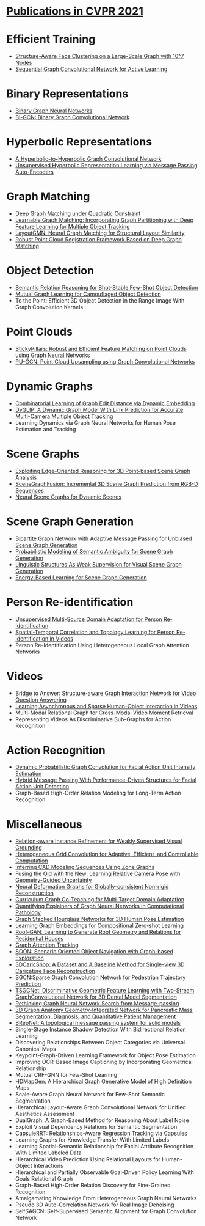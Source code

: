 # [Publications in CVPR 2021](http://cvpr2021.thecvf.com/node/142)



# Efficient Training
- [Structure-Aware Face Clustering on a Large-Scale Graph with 10^7 Nodes](https://github.com/naganandy/graph-based-deep-learning-literature/blob/master/conference-publications/folders/publications_cvpr21/starfc_cvpr21/README.md)
- [Sequential Graph Convolutional Network for Active Learning](https://github.com/naganandy/graph-based-deep-learning-literature/blob/master/conference-publications/folders/publications_cvpr21/seqgcn_cvpr21/README.md)



# Binary Representations
- [Binary Graph Neural Networks](https://github.com/naganandy/graph-based-deep-learning-literature/blob/master/conference-publications/folders/publications_cvpr21/binarygnn_cvpr21/README.md)
- [Bi-GCN: Binary Graph Convolutional Network](https://github.com/naganandy/graph-based-deep-learning-literature/blob/master/conference-publications/folders/publications_cvpr21/bigcn_cvpr21/README.md)



# Hyperbolic Representations
- [A Hyperbolic-to-Hyperbolic Graph Convolutional Network](https://github.com/naganandy/graph-based-deep-learning-literature/blob/master/conference-publications/folders/publications_cvpr21/h2hgcn_cvpr21/README.md)
- [Unsupervised Hyperbolic Representation Learning via Message Passing Auto-Encoders](https://github.com/naganandy/graph-based-deep-learning-literature/blob/master/conference-publications/folders/publications_cvpr21/hgcae_cvpr21/README.md)



# Graph Matching
- [Deep Graph Matching under Quadratic Constraint](https://github.com/naganandy/graph-based-deep-learning-literature/blob/master/conference-publications/folders/publications_cvpr21/qcdgm_cvpr21/README.md)
- [Learnable Graph Matching: Incorporating Graph Partitioning with Deep Feature Learning for Multiple Object Tracking](https://github.com/naganandy/graph-based-deep-learning-literature/blob/master/conference-publications/folders/publications_cvpr21/gmtracker_cvpr21/README.md)
- [LayoutGMN: Neural Graph Matching for Structural Layout Similarity](https://github.com/naganandy/graph-based-deep-learning-literature/blob/master/conference-publications/folders/publications_cvpr21/layoutgmn_cvpr21/README.md)
- [Robust Point Cloud Registration Framework Based on Deep Graph Matching](https://github.com/naganandy/graph-based-deep-learning-literature/blob/master/conference-publications/folders/publications_cvpr21/grm_cvpr21/README.md)



# Object Detection
- [Semantic Relation Reasoning for Shot-Stable Few-Shot Object Detection](https://github.com/naganandy/graph-based-deep-learning-literature/blob/master/conference-publications/folders/publications_cvpr21/srrfsd_cvpr21/README.md)
- [Mutual Graph Learning for Camouflaged Object Detection](https://github.com/naganandy/graph-based-deep-learning-literature/blob/master/conference-publications/folders/publications_cvpr21/mgl_cvpr21/README.md)
- To the Point: Efficient 3D Object Detection in the Range Image With Graph Convolution Kernels



# Point Clouds
- [StickyPillars: Robust and Efficient Feature Matching on Point Clouds using Graph Neural Networks](https://github.com/naganandy/graph-based-deep-learning-literature/blob/master/conference-publications/folders/publications_cvpr21/stickypillars_cvpr21/README.md)
- [PU-GCN: Point Cloud Upsampling using Graph Convolutional Networks](https://github.com/naganandy/graph-based-deep-learning-literature/blob/master/conference-publications/folders/publications_cvpr21/pugcn_cvpr21/README.md)



# Dynamic Graphs
- [Combinatorial Learning of Graph Edit Distance via Dynamic Embedding](https://github.com/naganandy/graph-based-deep-learning-literature/blob/master/conference-publications/folders/publications_cvpr21/ged_cvpr21/README.md)
- [DyGLIP: A Dynamic Graph Model With Link Prediction for Accurate Multi-Camera Multiple Object Tracking](https://github.com/naganandy/graph-based-deep-learning-literature/blob/master/conference-publications/folders/publications_cvpr21/dyglip_cvpr21/README.md)
- Learning Dynamics via Graph Neural Networks for Human Pose Estimation and Tracking



# Scene Graphs
- [Exploiting Edge-Oriented Reasoning for 3D Point-based Scene Graph Analysis](https://github.com/naganandy/graph-based-deep-learning-literature/blob/master/conference-publications/folders/publications_cvpr21/edgegcn_cvpr21/README.md)
- [SceneGraphFusion: Incremental 3D Scene Graph Prediction from RGB-D Sequences](https://github.com/naganandy/graph-based-deep-learning-literature/blob/master/conference-publications/folders/publications_cvpr21/scenegraphfusion_cvpr21/README.md)
- [Neural Scene Graphs for Dynamic Scenes](https://github.com/naganandy/graph-based-deep-learning-literature/blob/master/conference-publications/folders/publications_cvpr21/nsg_cvpr21/README.md)



# Scene Graph Generation
- [Bipartite Graph Network with Adaptive Message Passing for Unbiased Scene Graph Generation](https://github.com/naganandy/graph-based-deep-learning-literature/blob/master/conference-publications/folders/publications_cvpr21/bgnn_cvpr21/README.md)
- [Probabilistic Modeling of Semantic Ambiguity for Scene Graph Generation](https://github.com/naganandy/graph-based-deep-learning-literature/blob/master/conference-publications/folders/publications_cvpr21/rescagcn_cvpr21/README.md)
- [Linguistic Structures As Weak Supervision for Visual Scene Graph Generation](https://github.com/naganandy/graph-based-deep-learning-literature/blob/master/conference-publications/folders/publications_cvpr21/wssgg_cvpr21/README.md)
- [Energy-Based Learning for Scene Graph Generation](https://github.com/naganandy/graph-based-deep-learning-literature/blob/master/conference-publications/folders/publications_cvpr21/ebsg_cvpr21/README.md)



# Person Re-identification
- [Unsupervised Multi-Source Domain Adaptation for Person Re-Identification](https://github.com/naganandy/graph-based-deep-learning-literature/blob/master/conference-publications/folders/publications_cvpr21/mdif_cvpr21/README.md)
- [Spatial-Temporal Correlation and Topology Learning for Person Re-Identification in Videos](https://github.com/naganandy/graph-based-deep-learning-literature/blob/master/conference-publications/folders/publications_cvpr21/ctl_cvpr21/README.md)
- Person Re-Identification Using Heterogeneous Local Graph Attention Networks



# Videos
- [Bridge to Answer: Structure-aware Graph Interaction Network for Video Question Answering](https://github.com/naganandy/graph-based-deep-learning-literature/blob/master/conference-publications/folders/publications_cvpr21/b2a_cvpr21/README.md)
- [Learning Asynchronous and Sparse Human-Object Interaction in Videos](https://github.com/naganandy/graph-based-deep-learning-literature/blob/master/conference-publications/folders/publications_cvpr21/assign_cvpr21/README.md)
- Multi-Modal Relational Graph for Cross-Modal Video Moment Retrieval
- Representing Videos As Discriminative Sub-Graphs for Action Recognition



# Action Recognition
- [Dynamic Probabilistic Graph Convolution for Facial Action Unit Intensity Estimation](https://github.com/naganandy/graph-based-deep-learning-literature/blob/master/conference-publications/folders/publications_cvpr21/dpg_cvpr21/README.md)
- [Hybrid Message Passing With Performance-Driven Structures for Facial Action Unit Detection](https://github.com/naganandy/graph-based-deep-learning-literature/blob/master/conference-publications/folders/publications_cvpr21/hmp_cvpr21/README.md)
- Graph-Based High-Order Relation Modeling for Long-Term Action Recognition



# Miscellaneous
- [Relation-aware Instance Refinement for Weakly Supervised Visual Grounding](https://github.com/naganandy/graph-based-deep-learning-literature/blob/master/conference-publications/folders/publications_cvpr21/vogn_cvpr21/README.md)
- [Heterogeneous Grid Convolution for Adaptive, Efficient, and Controllable Computation](https://github.com/naganandy/graph-based-deep-learning-literature/blob/master/conference-publications/folders/publications_cvpr21/hgcnn_cvpr21/README.md)
- [Inferring CAD Modeling Sequences Using Zone Graphs](https://github.com/naganandy/graph-based-deep-learning-literature/blob/master/conference-publications/folders/publications_cvpr21/zonegraph_cvpr21/README.md)
- [Fusing the Old with the New: Learning Relative Camera Pose with Geometry-Guided Uncertainty](https://github.com/naganandy/graph-based-deep-learning-literature/blob/master/conference-publications/folders/publications_cvpr21/uafusion_cvpr21/README.md)
- [Neural Deformation Graphs for Globally-consistent Non-rigid Reconstruction](https://github.com/naganandy/graph-based-deep-learning-literature/blob/master/conference-publications/folders/publications_cvpr21/ndf_cvpr21/README.md)
- [Curriculum Graph Co-Teaching for Multi-Target Domain Adaptation](https://github.com/naganandy/graph-based-deep-learning-literature/blob/master/conference-publications/folders/publications_cvpr21/cgct_cvpr21/README.md)
- [Quantifying Explainers of Graph Neural Networks in Computational Pathology](https://github.com/naganandy/graph-based-deep-learning-literature/blob/master/conference-publications/folders/publications_cvpr21/qegnn_cvpr21/README.md)
- [Graph Stacked Hourglass Networks for 3D Human Pose Estimation](https://github.com/naganandy/graph-based-deep-learning-literature/blob/master/conference-publications/folders/publications_cvpr21/graphsh_cvpr21/README.md)
- [Learning Graph Embeddings for Compositional Zero-shot Learning](https://github.com/naganandy/graph-based-deep-learning-literature/blob/master/conference-publications/folders/publications_cvpr21/cge_cvpr21/README.md)
- [Roof-GAN: Learning to Generate Roof Geometry and Relations for Residential Houses](https://github.com/naganandy/graph-based-deep-learning-literature/blob/master/conference-publications/folders/publications_cvpr21/roofgan_cvpr21/README.md)
- [Graph Attention Tracking](https://github.com/naganandy/graph-based-deep-learning-literature/blob/master/conference-publications/folders/publications_cvpr21/siamgat_cvpr21/README.md)
- [SOON: Scenario Oriented Object Navigation with Graph-based Exploration](https://github.com/naganandy/graph-based-deep-learning-literature/blob/master/conference-publications/folders/publications_cvpr21/soon_cvpr21/README.md)
- [3DCaricShop: A Dataset and A Baseline Method for Single-view 3D Caricature Face Reconstruction](https://github.com/naganandy/graph-based-deep-learning-literature/blob/master/conference-publications/folders/publications_cvpr21/vcgcn_cvpr21/README.md)
- [SGCN:Sparse Graph Convolution Network for Pedestrian Trajectory Prediction](https://github.com/naganandy/graph-based-deep-learning-literature/blob/master/conference-publications/folders/publications_cvpr21/sgcn_cvpr21/README.md)
- [TSGCNet: Discriminative Geometric Feature Learning with Two-Stream GraphConvolutional Network for 3D Dental Model Segmentation](https://github.com/naganandy/graph-based-deep-learning-literature/blob/master/conference-publications/folders/publications_cvpr21/tsgcnet_cvpr21/README.md)
- [Rethinking Graph Neural Network Search from Message-passing](https://github.com/naganandy/graph-based-deep-learning-literature/blob/master/conference-publications/folders/publications_cvpr21/gnas_cvpr21/README.md)
- [3D Graph Anatomy Geometry-Integrated Network for Pancreatic Mass Segmentation, Diagnosis, and Quantitative Patient Management](https://github.com/naganandy/graph-based-deep-learning-literature/blob/master/conference-publications/folders/publications_cvpr21/smcn_cvpr21/README.md)
- [BRepNet: A topological message passing system for solid models](https://github.com/naganandy/graph-based-deep-learning-literature/blob/master/conference-publications/folders/publications_cvpr21/brepnet_cvpr21/README.md)
- Single-Stage Instance Shadow Detection With Bidirectional Relation Learning
- Discovering Relationships Between Object Categories via Universal Canonical Maps
- Keypoint-Graph-Driven Learning Framework for Object Pose Estimation
- Improving OCR-Based Image Captioning by Incorporating Geometrical Relationship
- Mutual CRF-GNN for Few-Shot Learning
- HDMapGen: A Hierarchical Graph Generative Model of High Definition Maps
- Scale-Aware Graph Neural Network for Few-Shot Semantic Segmentation
- Hierarchical Layout-Aware Graph Convolutional Network for Unified Aesthetics Assessment
- DualGraph: A Graph-Based Method for Reasoning About Label Noise
- Exploit Visual Dependency Relations for Semantic Segmentation
- CapsuleRRT: Relationships-Aware Regression Tracking via Capsules
- Learning Graphs for Knowledge Transfer With Limited Labels
- Learning Spatial-Semantic Relationship for Facial Attribute Recognition With Limited Labeled Data
- Hierarchical Video Prediction Using Relational Layouts for Human-Object Interactions
- Hierarchical and Partially Observable Goal-Driven Policy Learning With Goals Relational Graph
- Graph-Based High-Order Relation Discovery for Fine-Grained Recognition
- Amalgamating Knowledge From Heterogeneous Graph Neural Networks
- Pseudo 3D Auto-Correlation Network for Real Image Denoising
- SelfSAGCN: Self-Supervised Semantic Alignment for Graph Convolution Network